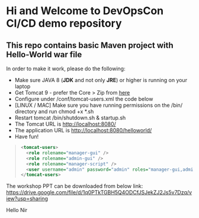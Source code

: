 # Hi and Welcome to DevOpsCon CI/CD demo repository
## This repo contains basic Maven project with Hello-World war file 
In order to make it work, please do the following: 

<ul>
  <li>Make sure JAVA 8 (<b>JDK</b> and not only <b>JRE</b>) or higher is running on your laptop</li>
  <li>Get Tomcat 9 - prefer the Core > Zip from <a href=https://tomcat.apache.org/download-90.cgi target=new>here</a></li>
  <li>Configure under <TOMCAT DIR>/conf/tomcat-users.xml the code below</li>
  <li>[LINUX / MAC] Make sure you have running permissions on the /bin/ directory and run chmod +x *.sh</li>
  <li>Restart tomcat <TOMCAT DIR>/bin/shutdown.sh & startup.sh</li>
  <li>The Tomcat URL is <a href=http://localhost:8080/>http://localhost:8080/</a></li>  
  <li>The application URL is <a href=http://localhost:8080/helloworld/>http://localhost:8080/helloworld/</a></li>  
  <li>Have fun!</li>
</ul>

 > ```xml
 > <tomcat-users>
 >   <role rolename="manager-gui" />
 >   <role rolename="admin-gui" />
 >   <role rolename="manager-script" />
 >   <user username="admin" password="admin" roles="manager-gui,admin-gui,manager-script" />
 > </tomcat-users>
 > ```

The workshop PPT can be downloaded from below link: 
https://drive.google.com/file/d/1q0PTkTGBH5Q4ODCfJSJekZJ2Js5v7Dzq/view?usp=sharing

Hello Nir

